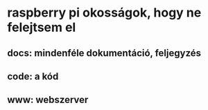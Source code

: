 # raspberry pi okosságok, hogy ne felejtsem el

## docs: mindenféle dokumentáció, feljegyzés
## code: a kód
## www: webszerver

